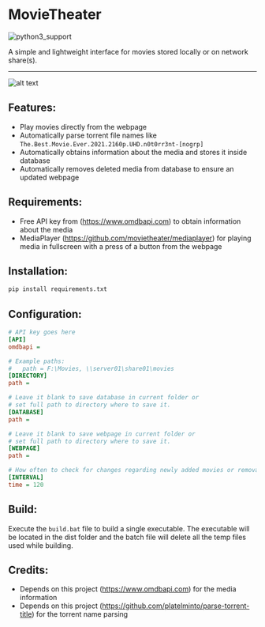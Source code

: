 # MovieTheater
![python3_support](https://img.shields.io/badge/Python-3-blue.svg "Python 3")

A simple and lightweight interface for movies stored locally or on network share(s).

---
![alt text](https://i.imgur.com/3nmawYo.gif)

## Features:
* Play movies directly from the webpage
* Automatically parse torrent file names like `The.Best.Movie.Ever.2021.2160p.UHD.n0t0rr3nt-[nogrp]`
* Automatically obtains information about the media and stores it inside database
* Automatically removes deleted media from database to ensure an updated webpage

## Requirements:
* Free API key from (https://www.omdbapi.com) to obtain information about the media
* MediaPlayer (https://github.com/movietheater/mediaplayer) for playing media in fullscreen with a press of a button from the webpage

## Installation:
```python
pip install requirements.txt
```
## Configuration:
```ini
# API key goes here
[API]
omdbapi = 

# Example paths:
#   path = F:\Movies, \\server01\share01\movies
[DIRECTORY]
path = 

# Leave it blank to save database in current folder or
# set full path to directory where to save it.
[DATABASE]
path = 

# Leave it blank to save webpage in current folder or
# set full path to directory where to save it.
[WEBPAGE]
path = 

# How often to check for changes regarding newly added movies or removals.
[INTERVAL]
time = 120
```

## Build:
Execute the `build.bat` file to build a single executable. The executable will be located in the dist folder and the batch file will delete all the temp files used while building.

## Credits:
* Depends on this project (https://www.omdbapi.com) for the media information
* Depends on this project (https://github.com/platelminto/parse-torrent-title) for the torrent name parsing
